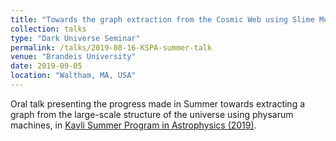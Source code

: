 ```yaml
---
title: "Towards the graph extraction from the Cosmic Web using Slime Mold particles"
collection: talks
type: "Dark Universe Seminar"
permalink: /talks/2019-08-16-KSPA-summer-talk
venue: "Brandeis University"
date: 2019-09-05
location: "Waltham, MA, USA"
---
```


Oral talk presenting the progress made in Summer towards extracting a graph from the large-scale structure of the universe using physarum machines, in [Kavli Summer Program in Astrophysics (2019)](https://kspa.soe.ucsc.edu/2019/).
